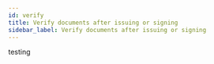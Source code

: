 ```yaml
---
id: verify
title: Verify documents after issuing or signing
sidebar_label: Verify documents after issuing or signing
---
```


testing
